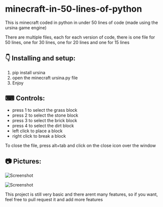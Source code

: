 # minecraft-in-50-lines-of-python
This is minecraft coded in python in under 50 lines of code (made using the ursina game engine)

There are multiple files, each for each version of code, there is one file for 50 lines, one for 30 lines, one for 20 lines and one for 15 lines

## 👇 Installing and setup:
1. pip install ursina
2. open the minecraft ursina.py file
3. Enjoy

## ⌨ Controls:
- press 1 to select the grass block 
- press 2 to select the stone block
- press 3 to select the brick block
- press 4 to select the dirt block
- left click to place a block
- right click to break a block

To close the file, press alt+tab and click on the close icon over the window


## 📷 Pictures:
![Screenshot](https://imgur.com/REOhLWB.png)

![Screenshot](https://imgur.com/Z5acjXW.png)

This project is still very basic and there arent many features, so if you want, feel free to pull request it and add more features
